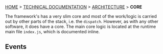 [HOME](Home) > [TECHNICAL DOCUMENTATION](technical-documentation) > [ARCHITECTURE](architecture) > **CORE**

The framework's has a very slim core and most of the work/logic is carried out by other parts of the stack, i.e. the `dispatch`.
 However, as with any other software, it does have a core. The main core logic is located at the runtime main file `index.js`, which is documented inline.

## Events
